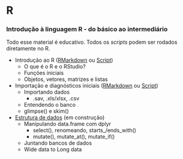 # R
### Introdução à linguagem R - do básico ao intermediário

Todo esse material é educativo. Todos os *scripts* podem ser rodados diretamente no R.

- Introdução ao R ([RMarkdown](https://rpubs.com/reisrgabriel/IntroAoR) ou [Script](https://github.com/GabrielReisR/R/blob/master/Intro%20ao%20R/Intro%20ao%20R.R))
  - O que é o R e o RStudio?
  - Funções iniciais
  - Objetos, vetores, matrizes e listas
- Importação e diagnósticos iniciais ([RMarkdown](https://rpubs.com/reisrgabriel/ImportDiag) ou [Script](https://github.com/GabrielReisR/R/blob/master/Importa%C3%A7%C3%A3o%20e%20diagn%C3%B3sticos%20iniciais/Importa%C3%A7%C3%A3o%20e%20diagn%C3%B3sticos%20iniciais.R))
  - Importando dados
    - .sav, .xls/xlsx, .csv
  - Entendendo o banco
  - glimpse() e skim()
- [Estrutura de dados](https://github.com/GabrielReisR/R/blob/master/Estrutura%20de%20dados/Estrutura%20de%20dados.R) (em construção)
  - Manipulando data.frame com dplyr
    - select(), renomeando, starts_/ends_with()
    - mutate(), mutate_at(), mutate_if()
  - Juntando bancos de dados
  - Wide data to Long data
